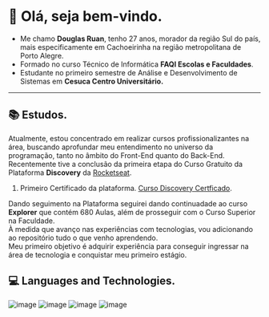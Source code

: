 # 👋 Olá, seja bem-vindo.

* Me chamo **Douglas Ruan**, tenho 27 anos, morador da região Sul do país, mais especificamente em Cachoeirinha na região metropolitana de Porto Alegre.<br>
* Formado no curso Técnico de Informática **FAQI Escolas e Faculdades**.<br> 
* Estudante no primeiro semestre de Análise e Desenvolvimento de Sistemas em **Cesuca Centro Universitário.**<br>
---
## 📚 Estudos.

Atualmente, estou concentrado em realizar cursos profissionalizantes na área, buscando aprofundar meu entendimento no universo da programação, tanto no âmbito do Front-End quanto do Back-End.<br>
Recentemente tive a conclusão da primeira etapa do Curso Gratuito da Plataforma **Discovery** da [Rocketseat](https://www.rocketseat.com.br/).

1. Primeiro Certificado da plataforma. [Curso Discovery Certficado](https://ibb.co/cyKgps1).

Dando seguimento na Plataforma seguirei dando continuadade ao curso **Explorer** que contém 680 Aulas, além de prosseguir com o Curso Superior na Faculdade.<br>
À medida que avanço nas experiências com tecnologias, vou adicionando ao repositório tudo o que venho aprendendo.<br>
Meu primeiro objetivo é adquirir experiência para conseguir ingressar na área de tecnologia e conquistar meu primeiro estágio.

## 💻 Languages ​​and Technologies.
![image](https://img.shields.io/badge/JavaScript-323330?style=for-the-badge&logo=javascript&logoColor=F7DF1E)
![image](https://img.shields.io/badge/HTML5-E34F26?style=for-the-badge&logo=html5&logoColor=white)
![image](https://img.shields.io/badge/Figma-F24E1E?style=for-the-badge&logo=figma&logoColor=white)
![image](https://img.shields.io/badge/CSS3-1572B6?style=for-the-badge&logo=css3&logoColor=white)
